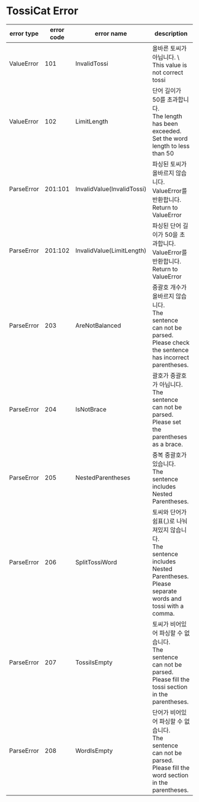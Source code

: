 # TossiCat Error

|error type|error code|error name|description|
|----|----|-----|-----|
|ValueError|101|InvalidTossi|올바른 토씨가 아닙니다. \ This value is not correct tossi|
|ValueError|102|LimitLength|단어 길이가 50를 초과합니다. <br/> The length has been exceeded. Set the word length to less than 50|
|ParseError|201:101|InvalidValue(InvalidTossi)|파싱된 토씨가 올바르지 않습니다. ValueError를 반환합니다. <br/> Return to ValueError|
|ParseError|201:102|InvalidValue(LimitLength)|파싱된 단어 길이가 50을 초과합니다. ValueError를 반환합니다. <br/> Return to ValueError|
|ParseError|203|AreNotBalanced| 중괄호 개수가 올바르지 않습니다. <br/> The sentence can not be parsed. Please check the sentence has incorrect parentheses.|
|ParseError|204|IsNotBrace| 괄호가 중괄호가 아닙니다. <br/> The sentence can not be parsed. Please set the parentheses as a brace.|
|ParseError|205|NestedParentheses| 중복 중괄호가 있습니다. <br/> The sentence includes Nested Parentheses.|
|ParseError|206|SplitTossiWord| 토씨와 단어가 쉼표(,)로 나눠져있지 않습니다. <br/> The sentence includes Nested Parentheses. Please separate words and tossi with a comma.|
|ParseError|207|TossiIsEmpty| 토씨가 비어있어 파싱할 수 없습니다. <br/> The sentence can not be parsed. Please fill the tossi section in the parentheses.|
|ParseError|208|WordIsEmpty| 단어가 비어있어 파싱할 수 없습니다. <br/> The sentence can not be parsed. Please fill the word section in the parentheses.|
